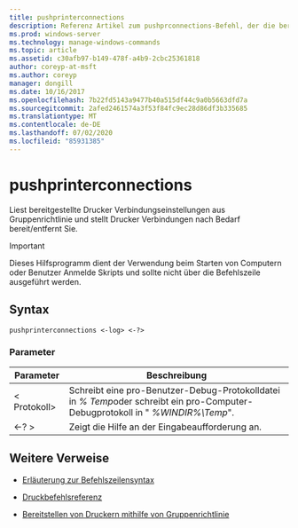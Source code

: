 ```yaml
---
title: pushprinterconnections
description: Referenz Artikel zum pushprconnections-Befehl, der die bereitgestellten Drucker Verbindungseinstellungen aus Gruppenrichtlinie liest und Drucker Verbindungen bei Bedarf bereitstellt bzw. entfernt.
ms.prod: windows-server
ms.technology: manage-windows-commands
ms.topic: article
ms.assetid: c30afb97-b149-478f-a4b9-2cbc25361818
author: coreyp-at-msft
ms.author: coreyp
manager: dongill
ms.date: 10/16/2017
ms.openlocfilehash: 7b22fd5143a9477b40a515df44c9a0b5663dfd7a
ms.sourcegitcommit: 2afed2461574a3f53f84fc9ec28d86df3b335685
ms.translationtype: MT
ms.contentlocale: de-DE
ms.lasthandoff: 07/02/2020
ms.locfileid: "85931385"
---
```

# <a name="pushprinterconnections"></a>pushprinterconnections

Liest bereitgestellte Drucker Verbindungseinstellungen aus Gruppenrichtlinie und stellt Drucker Verbindungen nach Bedarf bereit/entfernt Sie.

> [!IMPORTANT]
> Dieses Hilfsprogramm dient der Verwendung beim Starten von Computern oder Benutzer Anmelde Skripts und sollte nicht über die Befehlszeile ausgeführt werden.

## <a name="syntax"></a>Syntax

```
pushprinterconnections <-log> <-?>
```

### <a name="parameters"></a>Parameter

| Parameter | Beschreibung |
|--|--|
| < Protokoll> | Schreibt eine pro-Benutzer-Debug-Protokolldatei in *% Temp*oder schreibt ein pro-Computer-Debugprotokoll in " *%WINDIR%\Temp*". |
| <-? > | Zeigt die Hilfe an der Eingabeaufforderung an. |

## <a name="additional-references"></a>Weitere Verweise

- [Erläuterung zur Befehlszeilensyntax](command-line-syntax-key.md)

- [Druckbefehlsreferenz](print-command-reference.md)

- [Bereitstellen von Druckern mithilfe von Gruppenrichtlinie](https://go.microsoft.com/fwlink/?LinkId=230627)
